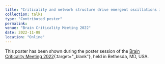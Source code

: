 ```yaml
---
title: "Criticality and network structure drive emergent oscillations in a stochastic whole-brain model"
collection: talks
type: "Contributed poster"
permalink:
venue: "Brain Criticality Meeting 2022"
date: 2022-11-08
location: "Online"
---
```


This poster has been shown during the poster session of the [Brain Criticality Meeting 2022](https://braincriticality.org/){:target="_blank"}<!--_-->, held in Bethesda, MD, USA.